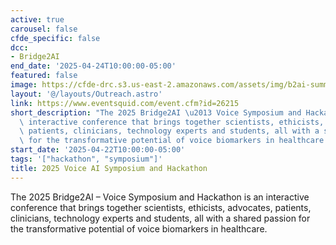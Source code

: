 ```yaml
---
active: true
carousel: false
cfde_specific: false
dcc:
- Bridge2AI
end_date: '2025-04-24T10:00:00-05:00'
featured: false
image: https://cfde-drc.s3.us-east-2.amazonaws.com/assets/img/b2ai-summer-2024.png
layout: '@/layouts/Outreach.astro'
link: https://www.eventsquid.com/event.cfm?id=26215
short_description: "The 2025 Bridge2AI \u2013 Voice Symposium and Hackathon is an\
  \ interactive conference that brings together scientists, ethicists, advocates,\
  \ patients, clinicians, technology experts and students, all with a shared passion\
  \ for the transformative potential of voice biomarkers in healthcare. "
start_date: '2025-04-22T10:00:00-05:00'
tags: '["hackathon", "symposium"]'
title: 2025 Voice AI Symposium and Hackathon
---
```

The 2025 Bridge2AI – Voice Symposium and Hackathon is an interactive conference that brings together scientists, ethicists, advocates, patients, clinicians, technology experts and students, all with a shared passion for the transformative potential of voice biomarkers in healthcare. 